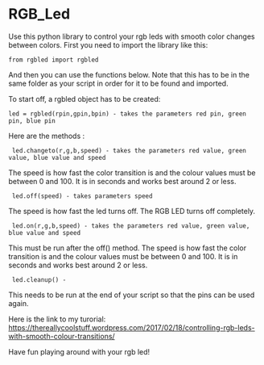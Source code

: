 # RGB_Led

Use this python library to control your rgb leds with smooth color changes between colors. First you need to import the library like this:

	from rgbled import rgbled

And then you can use the functions below.
Note that this has to be in the same folder as your script in order for it to be found and imported.

To start off, a rgbled object has to be created:

	led = rgbled(rpin,gpin,bpin) - takes the parameters red pin, green pin, blue pin

Here are the methods :

     led.changeto(r,g,b,speed) - takes the parameters red value, green value, blue value and speed

The speed is how fast the color transition is and the colour values must be between 0 and 100. It is in seconds and works    best around 2 or less.

     led.off(speed) - takes parameters speed

The speed is how fast the led turns off. The RGB LED turns off completely.

     led.on(r,g,b,speed) - takes the parameters red value, green value, blue value and speed
	
This must be run after the off() method. The speed is how fast the color transition is and the colour values must be between 0 and 100. It is in seconds and works best around 2 or less.

     led.cleanup() - 

This needs to be run at the end of your script so that the pins can be used again.

Here is the link to my turorial:
https://thereallycoolstuff.wordpress.com/2017/02/18/controlling-rgb-leds-with-smooth-colour-transitions/

Have fun playing around with your rgb led!
